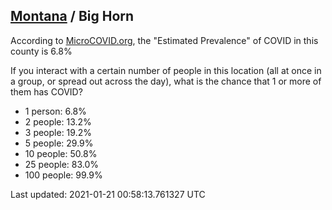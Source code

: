 
## [Montana](/united-states/montana) / Big Horn

According to [MicroCOVID.org](http://microcovid.org),
the "Estimated Prevalence" of COVID in this county is 6.8%

If you interact with a certain number of people in this location
(all at once in a group, or spread out across the day), what is the chance that
1 or more of them has COVID?

- 1 person: 6.8%
- 2 people: 13.2%
- 3 people: 19.2%
- 5 people: 29.9%
- 10 people: 50.8%
- 25 people: 83.0%
- 100 people: 99.9%

Last updated: 2021-01-21 00:58:13.761327 UTC

